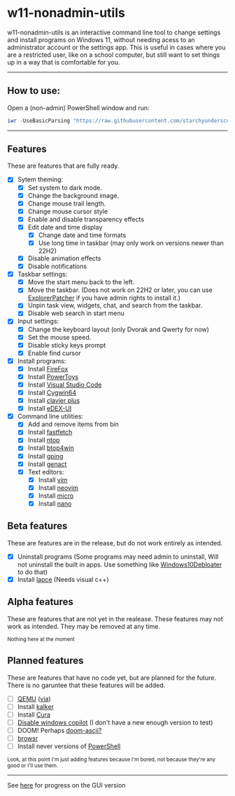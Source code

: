 # w11-nonadmin-utils

w11-nonadmin-utils is an interactive command line tool to change settings and install programs on Windows 11, without needing acess to an administrator account or the settings app. This is useful in cases where you are a restricted user, like on a school computer, but still want to set things up in a way that is comfortable for you.

---

## How to use:

Open a (non-admin) PowerShell window and run:

```PowerShell
iwr -UseBasicParsing "https://raw.githubusercontent.com/starchyunderscore/w11-nonadmin-utils/main/current/run.ps1" | iex
```

---

## Features

These are features that are fully ready.

- [x] Sytem theming:
  - [x] Set system to dark mode.
  - [x] Change the background image.
  - [x] Change mouse trail length.
  - [x] Change mouse cursor style
  - [x] Enable and disable transparency effects
  - [x] Edit date and time display
    - [x] Change date and time formats
    - [x] Use long time in taskbar (may only work on versions newer than 22H2)
  - [x] Disable animation effects
  - [x] Disable notifications

- [x] Taskbar settings:
  - [x] Move the start menu back to the left.
  - [x] Move the taskbar. (Does not work on 22H2 or later, you can use [ExplorerPatcher](https://github.com/valinet/ExplorerPatcher/releases) if you have admin rights to install it.)
  - [x] Unpin task view, widgets, chat, and search from the taskbar.
  - [x] Disable web search in start menu

- [x] Input settings:
  - [x] Change the keyboard layout (only Dvorak and Qwerty for now)
  - [x] Set the mouse speed.
  - [x] Disable sticky keys prompt
  - [x] Enable find cursor

- [x] Install programs:
  - [x] Install [FireFox](https://www.mozilla.org/en-US/firefox/new/)
  - [x] Install [PowerToys](https://github.com/microsoft/PowerToys)
  - [x] Install [Visual Studio Code](https://github.com/microsoft/vscode)
  - [x] Install [Cygwin64](https://www.cygwin.com/)
  - [x] Install [clavier plus](https://github.com/guilryder/clavier-plus)
  - [x] Install [eDEX-UI](https://github.com/GitSquared/edex-ui)

- [x] Command line utilities:
  - [x] Add and remove items from bin
  - [x] Install [fastfetch](https://github.com/LinusDierheimer/fastfetch)
  - [x] Install [ntop](https://github.com/gsass1/NTop)
  - [x] Install [btop4win](https://github.com/aristocratos/btop4win)
  - [x] Install [gping](https://github.com/orf/gping)
  - [x] Install [genact](https://github.com/svenstaro/genact)
  - [x] Text editors:
    - [x] Install [vim](https://github.com/vim/vim)
    - [x] Install [neovim](https://github.com/neovim/neovim)
    - [x] Install [micro](https://github.com/zyedidia/micro)
    - [x] Install [nano](https://github.com/lhmouse/nano-win)

## Beta features

These are features are in the release, but do not work entirely as intended.

- [x] Uninstall programs (Some programs may need admin to uninstall, Will not uninstall the built in apps. Use something like [Windows10Debloater](https://github.com/Sycnex/Windows10Debloater) to do that)
- [x] Install [lapce](https://github.com/lapce/lapce) (Needs visual c++)

## Alpha features

These are features that are not yet in the realease. These features may not work as intended. They may be removed at any time.

<sup>Nothing here at the moment</sup>

## Planned features

These are features that have no code yet, but are planned for the future. There is no garuntee that these features will be added.

- [ ] [QEMU](https://www.qemu.org/) ([via](https://www.dropbox.com/scl/fi/qkiat4mvejn15puy4v0fi/qemu.zip?rlkey=qqbihi011pakx2kokbs57z1us&dl=0))
- [ ] Install [kalker](https://github.com/PaddiM8/kalker)
- [ ] Install [Cura](https://github.com/Ultimaker/Cura/)
- [ ] [Disable windows copilot](https://allthings.how/how-to-disable-copilot-on-windows-11/) (I don't have a new enough version to test)
- [ ] DOOM! Perhaps [doom-ascii?](https://github.com/wojciech-graj/doom-ascii)
- [ ] [browsr](https://github.com/juftin/browsr)
- [ ] Install never versions of [PowerShell](https://github.com/PowerShell/PowerShell)

<sup>Look, at this point I'm just adding features because I'm bored, not because they're any good or I'll use them.</sup>

---

See [here](https://github.com/starchyunderscore/w11-nonadmin-utils/blob/main/current/GUI-setup.ps1) for progress on the GUI version
